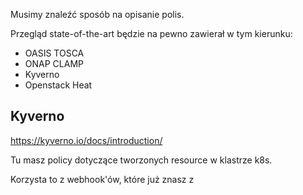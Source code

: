 Musimy znaleźć sposób na opisanie polis. 

Przegląd state-of-the-art będzie na pewno zawierał w tym kierunku:

- OASIS TOSCA
- ONAP CLAMP
- Kyverno
- Openstack Heat

## Kyverno

https://kyverno.io/docs/introduction/

Tu masz policy dotyczące tworzonych resource w klastrze k8s.

Korzysta to z webhook'ów, które już znasz z 
